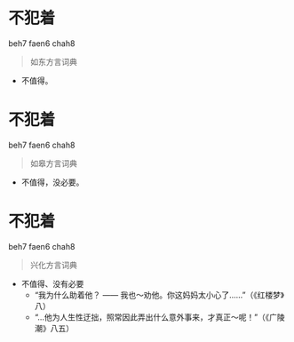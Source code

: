 # 不犯着
beh7 faen6 chah8
> 如东方言词典
- 不值得。

# 不犯着
beh7 faen6 chah8
> 如皋方言词典
- 不值得，没必要。

# 不犯着
beh7 faen6 chah8
> 兴化方言词典
- 不值得、没有必要
  - “我为什么助着他？ —— 我也～劝他。你这妈妈太小心了……”（《红楼梦》八）
  - “…他为人生性迂拙，照常因此弄出什么意外事来，才真正～呢！”（《广陵潮》八五）
